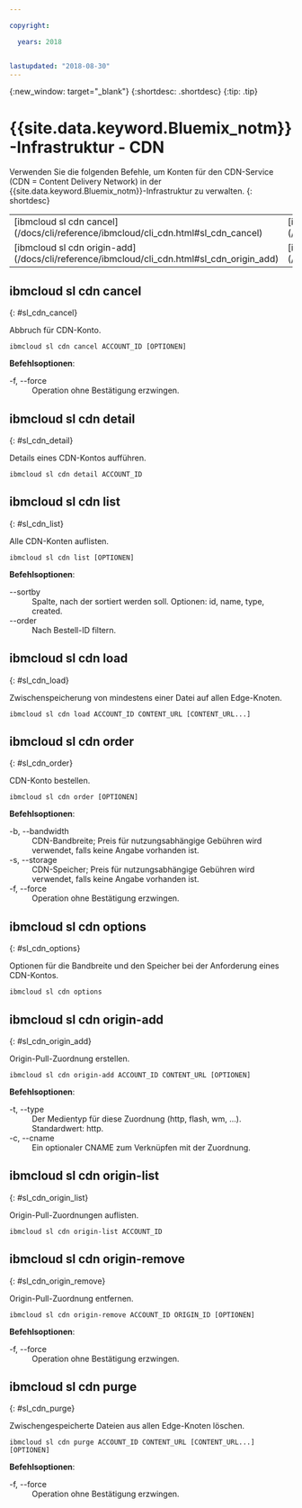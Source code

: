 ```yaml
---

copyright:

  years: 2018


lastupdated: "2018-08-30"
---
```


{:new_window: target="_blank"}
{:shortdesc: .shortdesc}
{:tip: .tip}

# {{site.data.keyword.Bluemix_notm}}-Infrastruktur - CDN

Verwenden Sie die folgenden Befehle, um Konten für den CDN-Service (CDN = Content Delivery Network) in der {{site.data.keyword.Bluemix_notm}}-Infrastruktur zu verwalten.
{: shortdesc}

<table summary="Alphabetisch geordnete CDN-Befehle der {{site.data.keyword.Bluemix_notm}}-Infrastruktur mit Links zu weiteren Informationen über den Befehl">
 <thead>
 </thead>
 <tbody>
 <tr>
  <td>[ibmcloud sl cdn cancel](/docs/cli/reference/ibmcloud/cli_cdn.html#sl_cdn_cancel)</td>
  <td>[ibmcloud sl cdn detail](/docs/cli/reference/ibmcloud/cli_cdn.html#sl_cdn_detail)</td>
  <td>[ibmcloud sl cdn list](/docs/cli/reference/ibmcloud/cli_cdn.html#sl_cdn_list)</td>
  <td>[ibmcloud sl cdn load](/docs/cli/reference/ibmcloud/cli_cdn.html#sl_cdn_load)</td>
  <td>[ibmcloud sl cdn order](/docs/cli/reference/ibmcloud/cli_cdn.html#sl_cdn_order)</td>
  <td>[ibmcloud sl cdn options](/docs/cli/reference/ibmcloud/cli_cdn.html#sl_cdn_options)</td>
   </tr>
 <tr>
  <td>[ibmcloud sl cdn origin-add](/docs/cli/reference/ibmcloud/cli_cdn.html#sl_cdn_origin_add)</td>
  <td>[ibmcloud sl cdn origin-list](/docs/cli/reference/ibmcloud/cli_cdn.html#sl_cdn_origin_list)</td>
  <td>[ibmcloud sl cdn origin-remove](/docs/cli/reference/ibmcloud/cli_cdn.html#sl_cdn_origin_remove)</td>
  <td>[ibmcloud sl cdn purge](/docs/cli/reference/ibmcloud/cli_cdn.html#sl_cdn_purge)</td>
  </tr>
   </tbody>
 </table>

 ## ibmcloud sl cdn cancel
{: #sl_cdn_cancel}

Abbruch für CDN-Konto.
```
ibmcloud sl cdn cancel ACCOUNT_ID [OPTIONEN]
```

<strong>Befehlsoptionen</strong>:
<dl>
<dt>-f, --force</dt>
<dd>Operation ohne Bestätigung erzwingen.</dd>
</dl>

## ibmcloud sl cdn detail
{: #sl_cdn_detail}

Details eines CDN-Kontos aufführen.
```
ibmcloud sl cdn detail ACCOUNT_ID
```

## ibmcloud sl cdn list
{: #sl_cdn_list}

Alle CDN-Konten auflisten.
```
ibmcloud sl cdn list [OPTIONEN]
```

<strong>Befehlsoptionen</strong>:
<dl>
<dt>--sortby</dt>
<dd>Spalte, nach der sortiert werden soll. Optionen: id, name, type, created.</dd>
<dt>--order</dt>
<dd>Nach Bestell-ID filtern.</dd>
</dl>

## ibmcloud sl cdn load
{: #sl_cdn_load}

Zwischenspeicherung von mindestens einer Datei auf allen Edge-Knoten.
```
ibmcloud sl cdn load ACCOUNT_ID CONTENT_URL [CONTENT_URL...]
```

## ibmcloud sl cdn order
{: #sl_cdn_order}

CDN-Konto bestellen.
```
ibmcloud sl cdn order [OPTIONEN]
```

<strong>Befehlsoptionen</strong>:
<dl>
<dt>-b, --bandwidth</dt>
<dd>CDN-Bandbreite; Preis für nutzungsabhängige Gebühren wird verwendet, falls keine Angabe vorhanden ist.</dd>
<dt>-s, --storage</dt>
<dd>CDN-Speicher; Preis für nutzungsabhängige Gebühren wird verwendet, falls keine Angabe vorhanden ist.</dd>
<dt>-f, --force</dt>
<dd>Operation ohne Bestätigung erzwingen.</dd>
</dl>

## ibmcloud sl cdn options
{: #sl_cdn_options}

Optionen für die Bandbreite und den Speicher bei der Anforderung eines CDN-Kontos.
```
ibmcloud sl cdn options
```

## ibmcloud sl cdn origin-add
{: #sl_cdn_origin_add}

Origin-Pull-Zuordnung erstellen.
```
ibmcloud sl cdn origin-add ACCOUNT_ID CONTENT_URL [OPTIONEN]
```

<strong>Befehlsoptionen</strong>:
<dl>
<dt>-t, --type</dt>
<dd>Der Medientyp für diese Zuordnung (http, flash, wm, ...). Standardwert: http.</dd>
<dt>-c, --cname</dt>
<dd>Ein optionaler CNAME zum Verknüpfen mit der Zuordnung.</dd>
</dl>

## ibmcloud sl cdn origin-list
{: #sl_cdn_origin_list}

Origin-Pull-Zuordnungen auflisten.
```
ibmcloud sl cdn origin-list ACCOUNT_ID
```

## ibmcloud sl cdn origin-remove
{: #sl_cdn_origin_remove}

Origin-Pull-Zuordnung entfernen.
```
ibmcloud sl cdn origin-remove ACCOUNT_ID ORIGIN_ID [OPTIONEN]
```

<strong>Befehlsoptionen</strong>:
<dl>
<dt>-f, --force</dt>
<dd>Operation ohne Bestätigung erzwingen.</dd>
</dl>

## ibmcloud sl cdn purge
{: #sl_cdn_purge}

Zwischengespeicherte Dateien aus allen Edge-Knoten löschen.
```
ibmcloud sl cdn purge ACCOUNT_ID CONTENT_URL [CONTENT_URL...] [OPTIONEN]
```

<strong>Befehlsoptionen</strong>:
<dl>
<dt>-f, --force</dt>
<dd>Operation ohne Bestätigung erzwingen.</dd>
</dl>
